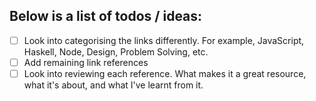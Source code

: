 ## Below is a list of todos / ideas:

- [ ] Look into categorising the links differently. For example, JavaScript, Haskell, Node, Design, Problem Solving, etc.
- [ ] Add remaining link references
- [ ] Look into reviewing each reference. What makes it a great resource, what it's about, and what I've learnt from it.
